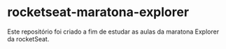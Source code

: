 # rocketseat-maratona-explorer
Este repositório foi criado a fim de estudar as aulas da maratona Explorer da rocketSeat.
